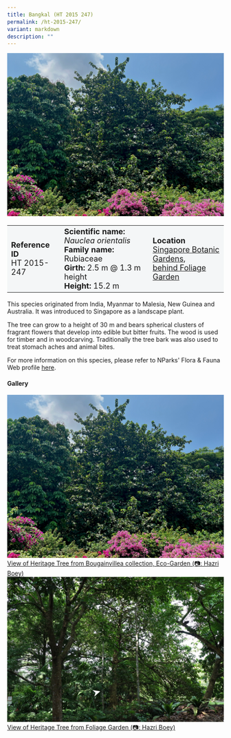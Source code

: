 ```yaml
---
title: Bangkal (HT 2015 247)
permalink: /ht-2015-247/
variant: markdown
description: ""
---
```

<div class="isomer-image-wrapper">
<img src="/images/Heritage_trees_photos/nauori_ht2015-247_habit.png">
</div>
<table style="minWidth: 100px; font-size: 18px; background: #F4F6F7">
<tbody><tr>
<td rowspan="1" colspan="1">
<strong>Reference ID</strong>
<br>HT 2015-247
</td>
<td rowspan="1" colspan="1">
	<strong>Scientific name:</strong> <em>Nauclea orientalis</em>
<br><strong>Family name: </strong>Rubiaceae
<br><strong>Girth: </strong>2.5 m @ 1.3 m height
<br><strong>Height: </strong>15.2 m
</td>
<td rowspan="1" colspan="1">
<strong>Location</strong><a href="https://www.onemap.gov.sg/?lat=1.3199900000001576&amp;lng=103.81546999999172">
 <br>Singapore Botanic Gardens,<br>behind Foliage Garden</a>
</td>
</tr>
</tbody>
</table>
<p>This species originated from India, Myanmar to Malesia, New Guinea and Australia. It was introduced to Singapore as a landscape plant.</p>

<p>The tree can grow to a height of 30 m and bears spherical clusters of fragrant flowers that develop into edible but bitter fruits. The wood is used for timber and in woodcarving. Traditionally the tree bark was also used to treat stomach aches and animal bites.</p>

<p>For more information on this species, please refer to NParks' Flora &amp; Fauna Web profile <a href="https://www.nparks.gov.sg/florafaunaweb/flora/3/0/3038">here</a>.</p>

<h4><b>Gallery</b></h4>
<div class="isomer-card-grid">
<a href="/images/Heritage_trees_photos/nauori_ht2015-247_habit.png" class="isomer-card">
<div class="isomer-card-image">
<div class="isomer-image-wrapper"><img src="/images/Heritage_trees_photos/nauori_ht2015-247_habit.png"></div></div>
<div class="isomer-card-body"><div class="isomer-card-description">View of Heritage Tree from Bougainvillea collection, Eco-Garden (📷: Hazri Boey)</div></div></a>

<a href="/images/Heritage_trees_photos/nauori_ht2015-247_back.jpg" class="isomer-card">
<div class="isomer-card-image">
<div class="isomer-image-wrapper"><img src="/images/Heritage_trees_photos/nauori_ht2015-247_back.jpg"></div></div>
<div class="isomer-card-body"><div class="isomer-card-description">View of Heritage Tree from Foliage Garden (📷: Hazri Boey)</div></div></a></div>